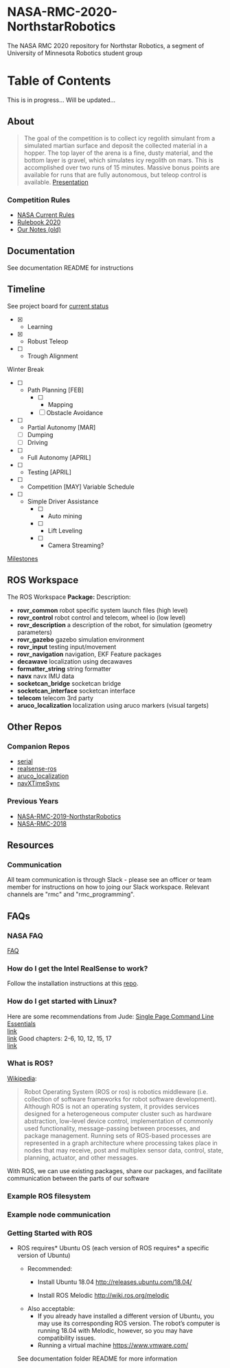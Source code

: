 # NASA-RMC-2020-NorthstarRobotics
The NASA RMC 2020 repository for Northstar Robotics, a segment of University of Minnesota Robotics student group

# Table of Contents
This is in progress... Will be updated...
## About

> The goal of the competition is to collect icy regolith simulant from a simulated martian surface and deposit the collected material in a hopper. The top layer of the arena is a fine, dusty material, and the  bottom layer is gravel, which simulates icy regolith on mars. This is accomplished over two runs of 15 minutes. Massive bonus points are available for runs that are fully autonomous, but teleop control is available.
[Presentation](https://docs.google.com/presentation/d/1eXhP5dbxtgWJBE492b78TFrnQFL9yoPsJFO4HszJn60/edit#slide=id.p)

### Competition Rules

 - [NASA Current
   Rules](https://www.nasa.gov/offices/education/centers/kennedy/technology/nasarmc.html)
- [Rulebook 2020](https://www.nasa.gov/sites/default/files/atoms/files/rmc_lunabotics_2020_registration_rules_rubrics_all.pdf)
- [Our Notes
   (old)](https://docs.google.com/document/d/1pDDC_1_RaHGiCGMDKFiZ845Ba5-fpn_cems4Xnu7P24/edit)

## Documentation 
See documentation README for instructions

## Timeline

See project board for [current status](https://github.com/GOFIRST-Robotics/NASA-RMC-2020-NorthstarRobotics/projects/1)

 - [x] -   Learning
 - [x] -   Robust Teleop
 - [ ] -  Trough Alignment
 
 Winter Break
 - [ ] - Path Planning [FEB]
	 - [ ]  - Mapping
	 - [ ] Obstacle Avoidance
 - [ ]  - Partial Autonomy [MAR]
	 - [ ] Dumping
	 - [ ] Driving
 - [ ] - Full Autonomy [APRIL]
 - [ ] - Testing [APRIL]
 - [ ] - Competition [MAY]
Variable Schedule
 - [ ] - Simple Driver Assistance
	 - [ ]  - Auto mining
	 - [ ] - Lift Leveling
	 - [ ] - Camera Streaming?

[Milestones](https://docs.google.com/document/d/17NoA1MLxK1FFYn2GWv_bi-EYi50x5UTQvx3rQ464B9A/edit?usp=sharing)
## ROS Workspace
The ROS Workspace 
**Package:**		Description:

* **rovr_common**			robot specific system launch files (high level)
* **rovr_control**	    	robot control and telecom, wheel io (low level)
* **rovr_description**		a description of the robot, for simulation (geometry 							 parameters)
* **rovr_gazebo**			gazebo simulation environment
* **rovr_input**			testing input/movement
* **rovr_navigation**		navigation, EKF
Feature packages
* **decawave**				localization using decawaves
* **formatter_string**		string formatter
* **navx**					navx IMU data
* **socketcan_bridge**		socketcan bridge
* **socketcan_interface**	socketcan interface
* **telecom**				telecom
3rd party
* **aruco_localization**  	localization using aruco markers (visual targets)	

## Other Repos
### Companion Repos
 - [serial](https://github.com/GOFIRST-Robotics/serial)
 - [realsense-ros](https://github.com/GOFIRST-Robotics/realsense-ros)
- [aruco_localization](https://github.com/GOFIRST-Robotics/aruco_localization)
- [navXTimeSync](https://github.com/GOFIRST-Robotics/navXTimeSync)
### Previous Years

 - [NASA-RMC-2019-NorthstarRobotics](https://github.com/GOFIRST-Robotics/NASA-RMC-2019-NorthstarRobotics)
- [NASA-RMC-2018](https://github.com/GOFIRST-Robotics/NASA-RMC-2018)

## Resources
### Communication
All team communication is through Slack - please see an officer or team member for instructions on how to joing our Slack workspace.  Relevant channels are "rmc" and "rmc_programming".


## FAQs
### NASA FAQ
[FAQ](https://www.nasa.gov/sites/default/files/atoms/files/rmc_lunabotics_2020_faq_03.pdf)
### How do I get the Intel RealSense to work?
Follow the installation instructions at this [repo](https://github.com/IntelRealSense/realsense-ros).
### How do I get started with Linux?
Here are some recommendations from Jude:
[Single Page Command Line Essentials](https://drive.google.com/file/d/1d_TEG5M8cbDhSmptYmyXXeNGSyzCbaeC/view)  
[link](https://drive.google.com/file/d/1chCfI9dKEk5xn1EhsuBepCiudX6nKlng/view)  
[link](https://drive.google.com/file/d/1erAJl0C8ypFN3QjhTqR0VGCr4sjenJmp/view)
Good chapters: 2-6, 10, 12, 15, 17  
[link](https://drive.google.com/file/d/1VJa_LGtTaZmOy9H4unzVqFZFCB_CC14B/view)
### What is ROS?
[Wikipedia](https://en.wikipedia.org/wiki/Robot_Operating_System): 

> Robot Operating System (ROS or ros) is robotics middleware (i.e. collection of software frameworks for robot software development). Although ROS is not an operating system, it provides services designed for a heterogeneous computer cluster such as hardware abstraction, low-level device control, implementation of commonly used functionality, message-passing between processes, and package management. Running sets of ROS-based processes are represented in a graph architecture where processing takes place in nodes that may receive, post and multiplex sensor data, control, state, planning, actuator, and other messages.

With ROS, we can use existing packages, share our packages, and facilitate communication between the parts of our software

### Example ROS filesystem
### Example node communication

### Getting Started with ROS
-   ROS requires* Ubuntu OS (each version of ROS requires* a specific version of Ubuntu)
	-   Recommended:
	    -   Install Ubuntu 18.04  http://releases.ubuntu.com/18.04/
    
		-   Install ROS Melodic  http://wiki.ros.org/melodic
    -   Also acceptable:
	    -   If you already have installed a different version of Ubuntu, you may use its corresponding ROS version. The robot’s computer is running 18.04 with Melodic, however, so you may have compatibility issues.
	    - Running a virtual machine  https://www.vmware.com/
	
	See documentation folder README for more information
